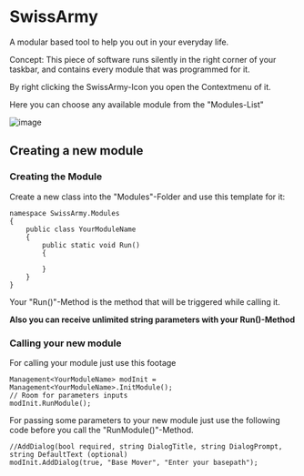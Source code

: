 # SwissArmy
A modular based tool to help you out in your everyday life.

Concept:
This piece of software runs silently in the right corner of your taskbar, and contains every module that was programmed for it.

By right clicking the SwissArmy-Icon you open the Contextmenu of it.

Here you can choose any available module from the "Modules-List"

![image](http://fs5.directupload.net/images/170414/ay4vgg9b.jpg)


## Creating a new module

###  Creating the Module 
Create a new class into the "Modules"-Folder and use this template for it:

```
namespace SwissArmy.Modules
{
    public class YourModuleName
    {
        public static void Run()
        {

        }
    }
}
```

Your "Run()"-Method is the method that will be triggered while calling it.

**Also you can receive unlimited string parameters with your Run()-Method**


### Calling your new module
For calling your module just use this footage

```
Management<YourModuleName> modInit = Management<YourModuleName>.InitModule();
// Room for parameters inputs
modInit.RunModule();
```

For passing some parameters to your new module just use the following code before you call the "RunModule()"-Method.

```
//AddDialog(bool required, string DialogTitle, string DialogPrompt, string DefaultText (optional)
modInit.AddDialog(true, "Base Mover", "Enter your basepath");
```
